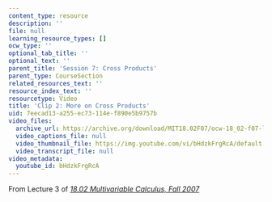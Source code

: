 ```yaml
---
content_type: resource
description: ''
file: null
learning_resource_types: []
ocw_type: ''
optional_tab_title: ''
optional_text: ''
parent_title: 'Session 7: Cross Products'
parent_type: CourseSection
related_resources_text: ''
resource_index_text: ''
resourcetype: Video
title: 'Clip 2: More on Cross Products'
uid: 7eecad13-a255-ec73-114e-f890e5b9757b
video_files:
  archive_url: https://archive.org/download/MIT18.02F07/ocw-18_02-f07-lec03_300k.mp4
  video_captions_file: null
  video_thumbnail_file: https://img.youtube.com/vi/bHdzkFrgRcA/default.jpg
  video_transcript_file: null
video_metadata:
  youtube_id: bHdzkFrgRcA
---
```


From Lecture 3 of [_18.02 Multivariable Calculus, Fall 2007_](/courses/18-02-multivariable-calculus-fall-2007/video_galleries/video-lectures)